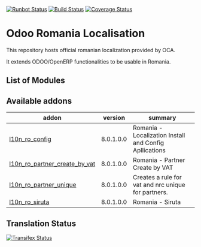 [![Runbot Status](https://runbot.odoo-community.org/runbot/badge/flat/177/8.0.svg)](https://runbot.odoo-community.org/runbot/repo/github-com-oca-l10n-romania-177)
[![Build Status](https://travis-ci.org/OCA/l10n-romania.svg?branch=8.0)](https://travis-ci.org/OCA/l10n-romania)
[![Coverage Status](https://coveralls.io/repos/OCA/l10n-romania/badge.png?branch=8.0)](https://coveralls.io/r/OCA/l10n-romania?branch=8.0)

Odoo Romania Localisation
=========================

This repository hosts official romanian localization provided by OCA.

It extends ODOO/OpenERP functionalities to be usable in Romania.


List of Modules
---------------

[//]: # (addons)
Available addons
----------------
addon | version | summary
--- | --- | ---
[l10n_ro_config](l10n_ro_config/) | 8.0.1.0.0 | Romania - Localization Install and Config Apllications
[l10n_ro_partner_create_by_vat](l10n_ro_partner_create_by_vat/) | 8.0.1.0.0 | Romania - Partner Create by VAT
[l10n_ro_partner_unique](l10n_ro_partner_unique/) | 8.0.1.0.0 | Creates a rule for vat and nrc unique for partners.
[l10n_ro_siruta](l10n_ro_siruta/) | 8.0.1.0.0 | Romania - Siruta

[//]: # (end addons)

Translation Status
------------------
[![Transifex Status](https://www.transifex.com/projects/p/OCA-l10n-romania-8-0/chart/image_png)](https://www.transifex.com/projects/p/OCA-l10n-romania-8-0)
